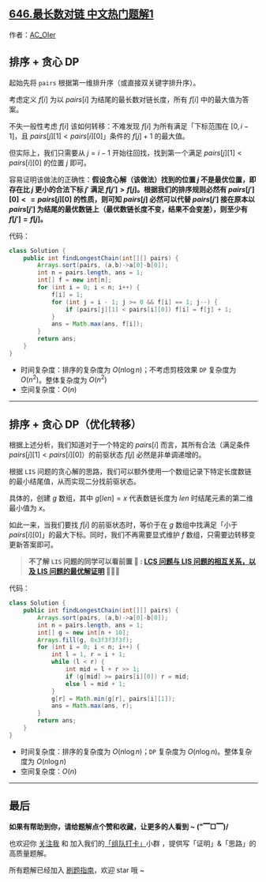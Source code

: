 ## [646.最长数对链 中文热门题解1](https://leetcode.cn/problems/maximum-length-of-pair-chain/solutions/100000/by-ac_oier-z91l)

作者：[AC_OIer](https://leetcode.cn/u/AC_OIer)

## 排序 + 贪心 DP

起始先将 `pairs` 根据第一维排升序（或直接双关键字排升序）。

考虑定义 $f[i]$ 为以 $pairs[i]$ 为结尾的最长数对链长度，所有 $f[i]$ 中的最大值为答案。

不失一般性考虑 $f[i]$ 该如何转移：不难发现 $f[i]$ 为所有满足「下标范围在 $[0, i - 1]$，且 $pairs[j][1] < pairs[i][0]$」条件的 $f[j] + 1$ 的最大值。

但实际上，我们只需要从 $j = i - 1$ 开始往回找，找到第一个满足 $pairs[j][1] < pairs[i][0]$ 的位置 $j$ 即可。

容易证明该做法的正确性：**假设贪心解（该做法）找到的位置 $j$ 不是最优位置，即存在比 $j$ 更小的合法下标 $j'$ 满足 $f[j'] > f[j]$。根据我们的排序规则必然有 $pairs[j'][0] <= pairs[j][0]$ 的性质，则可知 $pairs[j]$ 必然可以代替 $pairs[j']$ 接在原本以 $pairs[j']$ 为结尾的最优数链上（最优数链长度不变，结果不会变差），则至少有 $f[j'] = f[j]$。**

代码：
```Java []
class Solution {
    public int findLongestChain(int[][] pairs) {
        Arrays.sort(pairs, (a,b)->a[0]-b[0]);
        int n = pairs.length, ans = 1;
        int[] f = new int[n];
        for (int i = 0; i < n; i++) {
            f[i] = 1;
            for (int j = i - 1; j >= 0 && f[i] == 1; j--) {
                if (pairs[j][1] < pairs[i][0]) f[i] = f[j] + 1;
            }
            ans = Math.max(ans, f[i]);
        }
        return ans;
    }
}
```
* 时间复杂度：排序的复杂度为 $O(n\log{n})$；不考虑剪枝效果 `DP` 复杂度为 $O(n^2)$。整体复杂度为 $O(n^2)$
* 空间复杂度：$O(n)$

---

## 排序 + 贪心 DP（优化转移）

根据上述分析，我们知道对于一个特定的 $pairs[i]$ 而言，其所有合法（满足条件 $pairs[j][1] < pairs[i][0]$）的前驱状态 $f[j]$ 必然是非单调递增的。

根据 `LIS` 问题的贪心解的思路，我们可以额外使用一个数组记录下特定长度数链的最小结尾值，从而实现二分找前驱状态。

具体的，创建 $g$ 数组，其中 $g[len] = x$ 代表数链长度为 $len$ 时结尾元素的第二维最小值为 $x$。

如此一来，当我们要找 $f[i]$ 的前驱状态时，等价于在 $g$ 数组中找满足「小于 $pairs[i][0]$」的最大下标。同时，我们不再需要显式维护 $f$ 数组，只需要边转移变更新答案即可。

> **不了解 `LIS` 问题的同学可以看前置 🧀 : [LCS 问题与 LIS 问题的相互关系，以及 LIS 问题的最优解证明](https://mp.weixin.qq.com/s?__biz=MzU4NDE3MTEyMA==&mid=2247487814&idx=1&sn=e33023c2d474ff75af83eda1***d01892) 🎉🎉🎉**

代码：
```Java []
class Solution {
    public int findLongestChain(int[][] pairs) {
        Arrays.sort(pairs, (a,b)->a[0]-b[0]);
        int n = pairs.length, ans = 1;
        int[] g = new int[n + 10];
        Arrays.fill(g, 0x3f3f3f3f);
        for (int i = 0; i < n; i++) {
            int l = 1, r = i + 1;
            while (l < r) {
                int mid = l + r >> 1;
                if (g[mid] >= pairs[i][0]) r = mid;
                else l = mid + 1;
            }
            g[r] = Math.min(g[r], pairs[i][1]);
            ans = Math.max(ans, r);
        }
        return ans;
    }
}
```
* 时间复杂度：排序的复杂度为 $O(n\log{n})$；`DP` 复杂度为 $O(n\log{n})$。整体复杂度为 $O(n\log{n})$
* 空间复杂度：$O(n)$

---

## 最后

**如果有帮助到你，请给题解点个赞和收藏，让更多的人看到 ~ ("▔□▔)/**

也欢迎你 [关注我](https://oscimg.oschina.net/oscnet/up-19688dc1af05cf8bdea43b2a863038ab9e5.png) 和 加入我们的[「组队打卡」](https://leetcode-cn.com/u/ac_oier/)小群 ，提供写「证明」&「思路」的高质量题解。

所有题解已经加入 [刷题指南](https://github.com/SharingSource/LogicStack-LeetCode/wiki)，欢迎 star 哦 ~